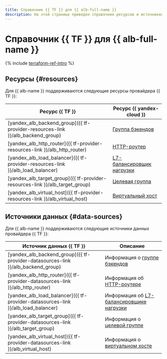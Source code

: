 ```yaml
---
title: Справочник {{ TF }} для {{ alb-full-name }}
description: На этой странице приведен справочник ресурсов и источников данных провайдера {{ TF }}, которые поддерживаются для сервиса {{ alb-name }}.
---
```


# Справочник {{ TF }} для {{ alb-full-name }}

{% include [terraform-ref-intro](../_includes/terraform-ref-intro.md) %}

## Ресурсы {#resources}

Для {{ alb-name }} поддерживаются следующие ресурсы провайдера {{ TF }}:

| **Ресурс {{ TF }}** | **Ресурс {{ yandex-cloud }}** |
| --- | --- |
| [yandex_alb_backend_group]({{ tf-provider-resources-link }}/alb_backend_group) | [Группа бэкендов](./concepts/backend-group.md) |
| [yandex_alb_http_router]({{ tf-provider-resources-link }}/alb_http_router) | [HTTP-роутер](./concepts/http-router.md) |
| [yandex_alb_load_balancer]({{ tf-provider-resources-link }}/alb_load_balancer) | [L7-балансировщик нагрузки](./concepts/application-load-balancer.md) |
| [yandex_alb_target_group]({{ tf-provider-resources-link }}/alb_target_group) | [Целевая группа](./concepts/target-group.md) |
| [yandex_alb_virtual_host]({{ tf-provider-resources-link }}/alb_virtual_host) | [Виртуальный хост](./concepts/http-router.md#virtual-host) |

## Источники данных {#data-sources}

Для {{ alb-name }} поддерживаются следующие источники данных провайдера {{ TF }}:

| **Источник данных {{ TF }}** | **Описание** |
| --- | --- |
| [yandex_alb_backend_group]({{ tf-provider-datasources-link }}/alb_backend_group) | Информация о [группе бэкендов](./concepts/backend-group.md) |
| [yandex_alb_http_router]({{ tf-provider-datasources-link }}/alb_http_router) | Информация об [HTTP-роутере](./concepts/http-router.md) |
| [yandex_alb_load_balancer]({{ tf-provider-datasources-link }}/alb_load_balancer) | Информация об [L7-балансировщике нагрузки](./concepts/application-load-balancer.md) |
| [yandex_alb_target_group]({{ tf-provider-datasources-link }}/alb_target_group) | Информация о [целевой группе](./concepts/target-group.md) |
| [yandex_alb_virtual_host]({{ tf-provider-datasources-link }}/alb_virtual_host) | Информация о [виртуальном хосте](./concepts/http-router.md#virtual-host) |
